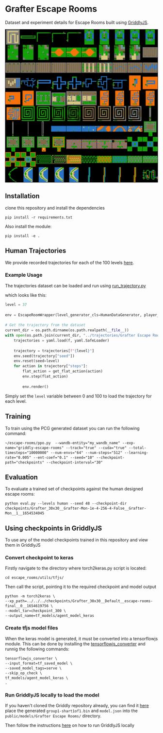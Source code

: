 # Grafter Escape Rooms

Dataset and experiment details for Escape Rooms built using [GriddlyJS](griddly.ai).

![Escape Rooms](figures/escape_rooms.png)


## Installation

clone this repository and install the dependencies

```shell
pip install -r requirements.txt
```

Also install the module:

```shell
pip install -e .
```

## Human Trajectories

We provide recorded trajectories for each of the 100 levels [here](escape_rooms/trajectories/Grafter%20Escape%20Rooms.yaml).

### Example Usage

The trajectories dataset can be loaded and run using [run_trajectory.py](escape_rooms/utils/run_trajectory.py)

which looks like this:
```python
level = 37

env = EscapeRoomWrapper(level_generator_cls=HumanDataGenerator, player_observer_type="GlobalSprite2D")

# Get the trajectory from the dataset
current_dir = os.path.dirname(os.path.realpath(__file__))
with open(os.path.join(current_dir, "../trajectories/Grafter Escape Rooms.yaml"), 'r') as f:
    trajectories = yaml.load(f, yaml.SafeLoader)

    trajectory = trajectories[f"{level}"]
    env.seed(trajectory["seed"])
    env.reset(seed=level)
    for action in trajectory["steps"]:
        flat_action = get_flat_action(action)
        env.step(flat_action)

        env.render()
```

Simply set the `level` variable between 0 and 100 to load the trajectory for each level.


## Training

To train using the PCG generated dataset you can run the following command:

```shell
~/escape-rooms/ppo.py  --wandb-entity="my_wandb_name" --exp-name="griddly-escape-rooms" --track="true" --cuda="true" --total-timesteps="10000000" --num-envs="64" --num-steps="512" --learning-rate="0.005" --ent-coef="0.1" --seed="10" --checkpoint-path="checkpoints" --checkpoint-interval="30"
```

## Evaluation

To evaluate a trained set of checkpoints against the human designed escape rooms:

```shell
python eval.py --levels human --seed 48 --checkpoint-dir checkpoints/Grafter_30x30__Grafter-Mon-1e-4-256-4-False__Grafter-Mon__1__1654534045
```


## Using checkpoints in GriddlyJS

To use any of the model checkpoints trained in this repository and view them in GriddlyJS

### Convert checkpoint to keras

Firstly navigate to the directory where torch2keras.py script is located: 

```shell
cd escape_rooms/utils/tfjs/
```

Then call the script, pointing it to the required checkpoint and model output

```shell
python -m torch2keras \
--xp_path=../../../checkpoints/Grafter_30x30__Default__escape-rooms-final__0__1654619756 \
--model_tar=checkpoint_300 \
--output_name=tf_models/agent_model_keras
```

### Create tfjs model files

When the keras model is generated, it must be converted into a tensorflowjs module. This can be done by installing the [tensorflowjs_converter]() and runnig the following commands:

```shell
tensorflowjs_converter \
--input_format=tf_saved_model \
--saved_model_tags=serve \
--skip_op_check \
tf_models/agent_model_keras \
.
```

### Run GriddlyJS locally to load the model

If you haven't cloned the Griddly repository already, you can find it [here](https://github.com/Bam4d/Griddly)
place the generated `group1-shart1of1.bin` and `model.json` into the `public/models/Grafter Escape Rooms/` directory.

Then follow the instructions [here](https://github.com/Bam4d/Griddly/tree/master/js/README.md) on how to run GriddlyJS locally

